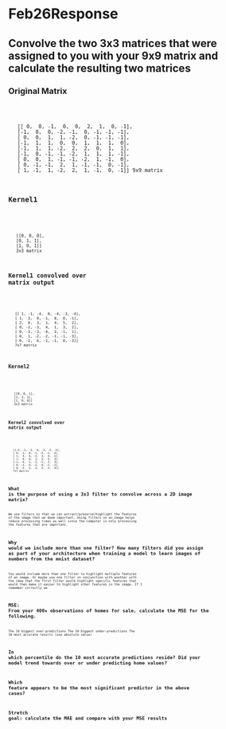 # Feb26Response

## Convolve the two 3x3 matrices that were assigned to you with your 9x9 matrix and calculate the resulting two matrices

### Original Matrix 
<code>
       
       [[ 0,  0, -1,  0,  0,  2,  1,  0, -1],
       [-1,  0,  0, -2, -1,  0, -1, -1, -1],
       [ 0,  0,  1,  1, -2,  0, -1, -1, -1],
       [-1,  1,  1,  0,  0,  1,  1,  1,  0],
       [-1,  1,  1, -2,  2,  2,  0,  1,  1],
       [-1,  0, -1, -1, -2,  1,  1,  1, -1],
       [ 0,  0,  1, -1, -1, -2,  1, -1,  0],
       [ 0, -1, -1,  2,  1, -1, -1,  0, -1],
       [ 1, -1,  1, -2,  2,  1, -1,  0, -1]] 9x9 matrix

### Kernel1
<code>
       
       [[0, 0, 0],
       [0, 1, 1],
       [1, 0, 1]]
       3x3 matrix


### Kernel1 convolved over matrix output
<code>
       
       [[ 1, -1, -4,  0, -4, -3, -4],
       [ 1,  3,  0, -1,  0,  0, -1],
       [ 2,  0,  3,  1,  4,  5,  2],
       [ 0, -2, -3,  4,  1,  3,  2],
       [ 0, -3, -3, -4,  2, -1,  1],
       [ 0,  1, -2, -2, -1, -1, -3],
       [ 0, -2,  6, -1, -1,  0, -3]]
       7x7 matrix

### Kernel2
<code>
       
       [[0, 0, 1],
       [1, 1, 1],
       [1, 0, 0]]
       3x3 matrix


### Kernel2 convolved over matrix output
<code>
       
       [[-2, -2, -2,  0, -3, -2, -5],
       [ 0,  1,  0, -1, -4, -2, -3],
       [ 1,  4,  0, -1,  3,  4,  1],
       [ 1,  0,  0,  2,  3,  5,  3],
       [-1, -4, -1, -1, -1,  2,  3],
       [ 0, -2, -4, -1,  0, -2, -2],
       [ 0, -2,  2, -2,  2, -2, -3]]
       7x7 matrix


## What is the purpose of using a 3x3 filter to convolve across a 2D image matrix?
We use filters so that we can extract/preserve/highlight the features of the image that we deem important.
Using filters on an image helps reduce processing times as well since the computer is only processing the features that are important.


## Why would we include more than one filter? How many filters did you assign as part of your architecture when training a model to learn images of numbers from the mnist dataset?
You would include more than one filter to highlight multiple features of an image. 
Or maybe use one filter in conjunction with another with the idea that the first filter would highlight specific features that would then make it easier to highlight other features in the image.
If I remember correctly we


## MSE: From your 400+ observations of homes for sale, calculate the MSE for the following.
The 10 biggest over-predictions
The 10 biggest under-predictions
The 10 most accurate results (use absolute value)


## In which percentile do the 10 most accurate predictions reside? Did your model trend towards over or under predicting home values?
## Which feature appears to be the most significant predictor in the above cases?
## Stretch goal: calculate the MAE and compare with your MSE results
